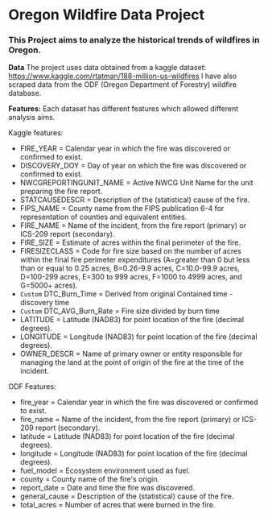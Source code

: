 # Oregon Wildfire Data Project

### This Project aims to analyze the historical trends of wildfires in Oregon.

**Data**
The project uses data obtained from a kaggle dataset: https://www.kaggle.com/rtatman/188-million-us-wildfires
I have also scraped data from the ODF (Oregon Department of Forestry) wildfire database.

**Features:**
Each dataset has different features which allowed different analysis aims.

Kaggle features:

* FIRE_YEAR = Calendar year in which the fire was discovered or confirmed to exist.
* DISCOVERY_DOY = Day of year on which the fire was discovered or confirmed to exist.
* NWCGREPORTINGUNIT_NAME = Active NWCG Unit Name for the unit preparing the fire report.
* STATCAUSEDESCR = Description of the (statistical) cause of the fire.
* FIPS_NAME = County name from the FIPS publication 6-4 for representation of counties and equivalent entities.
* FIRE_NAME = Name of the incident, from the fire report (primary) or ICS-209 report (secondary).
* FIRE_SIZE = Estimate of acres within the final perimeter of the fire.
* FIRESIZECLASS = Code for fire size based on the number of acres within the final fire perimeter expenditures (A=greater than 0 but less than or equal to 0.25 acres, B=0.26-9.9 acres, C=10.0-99.9 acres, D=100-299 acres, E=300 to 999 acres, F=1000 to 4999 acres, and G=5000+ acres).
* `Custom` DTC_Burn_Time = Derived from original Contained time - discovery time
* `Custom` DTC_AVG_Burn_Rate = Fire size divided by burn time
* LATITUDE = Latitude (NAD83) for point location of the fire (decimal degrees).
* LONGITUDE = Longitude (NAD83) for point location of the fire (decimal degrees).
* OWNER_DESCR = Name of primary owner or entity responsible for managing the land at the point of origin of the fire at the time of the incident.

ODF Features:
* fire_year = Calendar year in which the fire was discovered or confirmed to exist.
* fire_name =  Name of the incident, from the fire report (primary) or ICS-209 report (secondary).
* latitude = Latitude (NAD83) for point location of the fire (decimal degrees).
* longitude = Longitude (NAD83) for point location of the fire (decimal degrees).
* fuel_model = Ecosystem environment used as fuel.
* county = County name of the fire's origin.
* report_date = Date and time the fire was discovered.
* general_cause = Description of the (statistical) cause of the fire.
* total_acres = Number of acres that were burned in the fire.